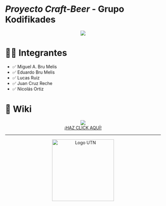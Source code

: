 # *Proyecto Craft-Beer* - Grupo Kodifikades

<div align="center">
  <a href="https://www.frsr.utn.edu.ar/">
    <img src="https://github.com/CodeSystem2022/Proyecto-Integrador-Cuarto-Semestre-Kodifikades/assets/81488933/b6f86cd4-f470-4235-a9af-e4b4ac6413c3">
  </a>
</div>

# 👨‍💻 Integrantes
- :white_check_mark: Miguel A. Bru Melis <br>
- :white_check_mark: Eduardo Bru Melis <br>
- :white_check_mark: Lucas Ruiz <br>
- :white_check_mark: Juan Cruz Reche <br>
- :white_check_mark: Nicolás Ortiz <br>

# 📖 Wiki

<div align="center">
    <img src="https://github.com/CodeSystem2022/Proyecto-Integrador-Cuarto-Semestre-Kodifikades/assets/81488933/64ecbe4b-6aa3-4b8e-9e80-622ab106a6e0">
</div>

<div align="center">
     <a href="https://github.com/CodeSystem2022/Proyecto-Integrador-Cuarto-Semestre-Kodifikades/wiki">
   ¡HAZ CLICK AQUÍ!
  </a>
</div>


---
<div align="center">
  <a href="https://www.frsr.utn.edu.ar/">
    <img src="https://utn.edu.ar/images/logo-utn.png" alt="Logo UTN" width="200">
  </a>
</div>
